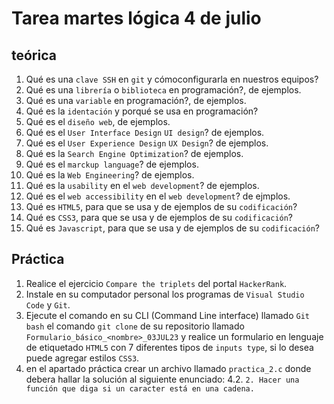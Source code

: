 # Tarea martes lógica 4 de julio

## teórica

1. Qué es una `clave SSH` en `git` y cómoconfigurarla en nuestros equipos?
2. Qué es una `librería` o `biblioteca` en programación?, de ejemplos.
3. Qué es una `variable` en programación?, de ejemplos.
4. Qué es la `identación` y porqué se usa en programación?
5. Qué es el `diseño web`, de ejemplos.
6. Qué es el `User Interface Design` `UI design`? de ejemplos.
7. Qué es el `User Experience Design` `UX Design`? de ejemplos.
8. Qué es la `Search Engine Optimization`? de ejemplos.
9. Qué es el `marckup language`? de ejemplos.
10. Qué es la `Web Engineering`? de ejemplos.
11. Qué es la `usability` en el `web development`? de ejemplos.
12. Qué es el `web accessibility` en el `web development`? de ejmplos.
13. Qué es `HTML5`, para que se usa y de ejemplos de su `codificación`?
14. Qué es `CSS3`, para que se usa y de ejemplos de su `codificación`?
15. Qué es `Javascript`, para que se usa y de ejemplos de su `codificación`?

## Práctica

1. Realice el ejercicio `Compare the triplets` del portal `HackerRank`.
2. Instale en su computador personal los programas de `Visual Studio Code` y `Git`.
3. Ejecute el comando en su CLI (Command Line interface) llamado `Git bash` el comando `git clone` de su repositorio llamado `Formulario_básico_<nombre>_03JUL23` y realice un formulario en lenguaje de etiquetado `HTML5` con 7 diferentes tipos de `inputs type`, si lo desea puede agregar estilos `CSS3`.
4. en el apartado práctica crear un archivo llamado `practica_2.c` donde debera hallar la solución al siguiente enunciado: 
  4.2. `2. Hacer una función que diga si un caracter está en una cadena.`